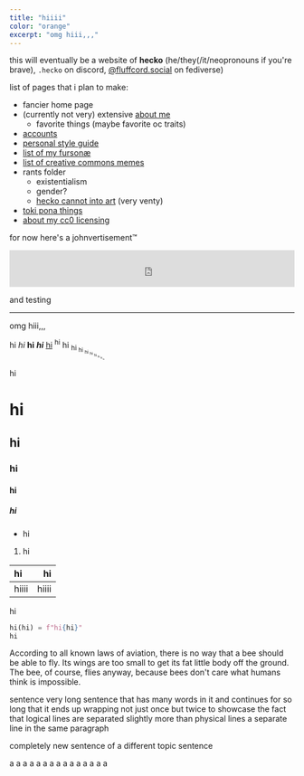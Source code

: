 ```yaml
---
title: "hiiii"
color: "orange"
excerpt: "omg hiii,,,"
---
```


this will eventually be a website of **hecko** (he/they(/it/neopronouns if you're brave), `.hecko` on discord, <a rel="me" href="https://fluffcord.social/@hecko">@fluffcord.social</a> on fediverse)

list of pages that i plan to make:
- fancier home page
- (currently not very) extensive [about me](/about/)
	- favorite things (maybe favorite oc traits)
- [accounts](/accounts/)
- [personal style guide](/style-guide/)
- [list of my fursonæ](/fursonae/)
- [list of creative commons memes](/gnu-slash-memes/)
- rants folder
	- existentialism
	- gender?
	- [hecko cannot into art](/hecko-cannot-into-art/) (very venty)
- [toki pona things](/toki-pona/)
- [about my cc0 licensing](/cc0/)

for now here's a johnvertisement™

<iframe src="https://john.citrons.xyz/embed?ref=hecko.my.to" style="display:block;margin-left:auto;margin-right:auto;width:100%;max-width:732px;max-height:94px;aspect-ratio:732/94;border:none;"></iframe>

and testing

---

omg hiii,,,

hi *hi* **hi** ***hi*** [hi](/a/b) <sup>hi</sup> hi <sub>hi <sub>hi <sub>hi <sub>hi <sub>hi <sub>hi <sub>hi <sub>hi</sub></sub></sub></sub></sub></sub></sub></sub>

hi

# hi
## hi
### hi
#### hi
##### hi

- hi

1. hi

| hi | hi |
| :- | -: |
| hiiii | hiiii |

hi

```python
hi(hi) = f"hi{hi}"
hi
```

According to all known laws of aviation, there is no way that a bee should be able to fly. Its wings are too small to get its fat little body off the ground. The bee, of course, flies anyway, because bees don't care what humans think is impossible.

sentence
very long sentence that has many words in it and continues for so long that it ends up wrapping not just once but twice to showcase the fact that logical lines are separated slightly more than physical lines
a separate line in the same paragraph

completely new sentence of a different topic
sentence

a
a
a
a
a
a
a
a
a
a
a
a
a
a
a
